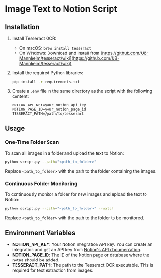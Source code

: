 # Image Text to Notion Script

## Installation

1. Install Tesseract OCR:
   - On macOS: `brew install tesseract`
   - On Windows: Download and install from [https://github.com/UB-Mannheim/tesseract/wiki](https://github.com/UB-Mannheim/tesseract/wiki)

2. Install the required Python libraries:
   ```bash
   pip install -r requirements.txt
   ```

3. Create a `.env` file in the same directory as the script with the following content:
   ```
   NOTION_API_KEY=your_notion_api_key
   NOTION_PAGE_ID=your_notion_page_id
   TESSERACT_PATH=/path/to/tesseract
   ```

## Usage

### One-Time Folder Scan

To scan all images in a folder and upload the text to Notion:

```bash
python script.py --path="<path_to_folder>"
```

Replace `<path_to_folder>` with the path to the folder containing the images.

### Continuous Folder Monitoring

To continuously monitor a folder for new images and upload the text to Notion:

```bash
python script.py --path="<path_to_folder>" --watch
```

Replace `<path_to_folder>` with the path to the folder to be monitored.

## Environment Variables

- **NOTION_API_KEY**: Your Notion integration API key. You can create an integration and get an API key from [Notion's API documentation](https://developers.notion.com/docs/getting-started).
- **NOTION_PAGE_ID**: The ID of the Notion page or database where the notes should be added.
- **TESSERACT_PATH**: The path to the Tesseract OCR executable. This is required for text extraction from images.



